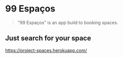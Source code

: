 # 99 Espaços
> "99 Espaços" is an app build to booking spaces.

## Just search for your space

https://project-spaces.herokuapp.com/